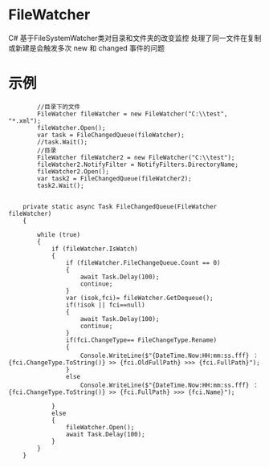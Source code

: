 # FileWatcher
C# 基于FileSystemWatcher类对目录和文件夹的改变监控
处理了同一文件在复制或新建是会触发多次 new 和 changed 事件的问题
# 示例
            //目录下的文件
            FileWatcher fileWatcher = new FileWatcher("C:\\test", "*.xml");
            fileWatcher.Open();
            var task = FileChangedQueue(fileWatcher);
            //task.Wait();
            //目录
            FileWatcher fileWatcher2 = new FileWatcher("C:\\test");
            fileWatcher2.NotifyFilter = NotifyFilters.DirectoryName;
            fileWatcher2.Open();
            var task2 = FileChangedQueue(fileWatcher2);
            task2.Wait();


        private static async Task FileChangedQueue(FileWatcher fileWatcher)
        {
             
            while (true)
            {
                if (fileWatcher.IsWatch)
                {
                    if (fileWatcher.FileChangeQueue.Count == 0)
                    {
                        await Task.Delay(100);
                        continue;
                    }
                    var (isok,fci)= fileWatcher.GetDequeue();
                    if(!isok || fci==null)
                    {
                        await Task.Delay(100);
                        continue;
                    }
                    if(fci.ChangeType== FileChangeType.Rename)
                    {
                        Console.WriteLine($"{DateTime.Now:HH:mm:ss.fff} ：{fci.ChangeType.ToString()} >> {fci.OldFullPath} >>> {fci.FullPath}");
                    }
                    else
                        Console.WriteLine($"{DateTime.Now:HH:mm:ss.fff} ：{fci.ChangeType.ToString()} >> {fci.FullPath} >>> {fci.Name}");

                }
                else
                {
                    fileWatcher.Open();
                    await Task.Delay(100);
                }
            }
        }
